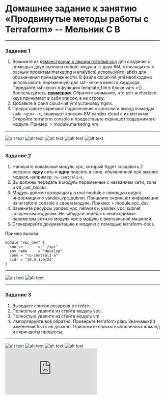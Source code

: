 # Домашнее задание к занятию «Продвинутые методы работы с Terraform» -- Мельник С В

---

### Задание 1

1. Возьмите из [демонстрации к лекции готовый код](https://github.com/netology-code/ter-homeworks/tree/main/04/demonstration1) для создания с помощью двух вызовов remote-модуля -> двух ВМ, относящихся к разным проектам(marketing и analytics) используйте labels для обозначения принадлежности. В файле cloud-init.yml необходимо использовать переменную для ssh-ключа вместо хардкода. Передайте ssh-ключ в функцию template_file в блоке vars ={} .
   Воспользуйтесь [**примером**](https://grantorchard.com/dynamic-cloudinit-content-with-terraform-file-templates/). Обратите внимание, что ssh-authorized-keys принимает в себя список, а не строку.
2. Добавьте в файл cloud-init.yml установку nginx.
3. Предоставьте скриншот подключения к консоли и вывод команды `sudo nginx -t`, скриншот консоли ВМ yandex cloud с их метками. Откройте terraform console и предоставьте скриншот содержимого модуля. Пример: > module.marketing_vm

---

![alt text](https://github.com/DeluxWebSite/ter-homeworks/blob/terraform-03/04/hmw-04/screenshots/Снимок%20экрана%202025-07-13%20в%2011.44.50.png)
![alt text](https://github.com/DeluxWebSite/ter-homeworks/blob/terraform-03/04/hmw-04/screenshots/Снимок%20экрана%202025-07-13%20в%2011.45.07.png)
![alt text](https://github.com/DeluxWebSite/ter-homeworks/blob/terraform-03/04/hmw-04/screenshots/Снимок%20экрана%202025-07-13%20в%2011.46.17.png)
![alt text](https://github.com/DeluxWebSite/ter-homeworks/blob/terraform-03/04/hmw-04/screenshots/Снимок%20экрана%202025-07-13%20в%2011.48.08.png)
![alt text](https://github.com/DeluxWebSite/ter-homeworks/blob/terraform-03/04/hmw-04/screenshots/Снимок%20экрана%202025-07-13%20в%2011.49.10.png)

---

### Задание 2

1. Напишите локальный модуль vpc, который будет создавать 2 ресурса: **одну** сеть и **одну** подсеть в зоне, объявленной при вызове модуля, например: `ru-central1-a`.
2. Вы должны передать в модуль переменные с названием сети, zone и v4_cidr_blocks.
3. Модуль должен возвращать в root module с помощью output информацию о yandex_vpc_subnet. Пришлите скриншот информации из terraform console о своем модуле. Пример: > module.vpc_dev
4. Замените ресурсы yandex_vpc_network и yandex_vpc_subnet созданным модулем. Не забудьте передать необходимые параметры сети из модуля vpc в модуль с виртуальной машиной.
5. Сгенерируйте документацию к модулю с помощью terraform-docs.

Пример вызова

```
module "vpc_dev" {
  source       = "./vpc"
  env_name     = "develop"
  zone = "ru-central1-a"
  cidr = "10.0.1.0/24"
}
```

---

![alt text](https://github.com/DeluxWebSite/ter-homeworks/blob/terraform-03/04/hmw-04/screenshots/Снимок%20экрана%202025-07-13%20в%2011.50.20.png)
![alt text]()

---

### Задание 3

1. Выведите список ресурсов в стейте.
2. Полностью удалите из стейта модуль vpc.
3. Полностью удалите из стейта модуль vm.
4. Импортируйте всё обратно. Проверьте terraform plan. Значимых(!!) изменений быть не должно.
   Приложите список выполненных команд и скриншоты процессы.

---

![alt text](https://github.com/DeluxWebSite/ter-homeworks/blob/terraform-03/04/hmw-04/screenshots/Снимок%20экрана%202025-07-13%20в%2011.59.52.png)
![alt text](https://github.com/DeluxWebSite/ter-homeworks/blob/terraform-03/04/hmw-04/screenshots/Снимок%20экрана%202025-07-13%20в%2012.08.12.png)
![alt text](https://github.com/DeluxWebSite/ter-homeworks/blob/terraform-03/04/hmw-04/screenshots/Снимок%20экрана%202025-07-13%20в%2012.10.44.png)
![alt text](https://github.com/DeluxWebSite/ter-homeworks/blob/terraform-03/04/hmw-04/screenshots/Снимок%20экрана%202025-07-13%20в%2012.21.10.png)
![terraform-docs](https://github.com/DeluxWebSite/ter-homeworks/blob/terraform-03/04/hmw-04/DOC.md 'Terraform-docs')
